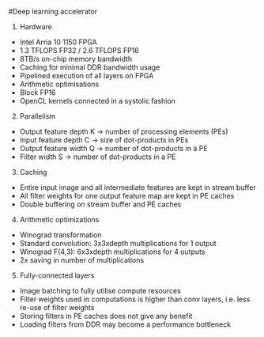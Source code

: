 #Deep learning accelerator

1. Hardware
- Intel Arria 10 1150 FPGA
- 1.3 TFLOPS FP32 / 2.6 TFLOPS FP16
- 8TB/s on-chip memory bandwidth
- Caching for minimal DDR bandwidth usage
- Pipelined execution of all layers on FPGA
- Arithmetic optimisations
- Block FP16
- OpenCL kernels connected in a systolic fashion

2. Parallelism
- Output feature depth K -> number of processing elements (PEs)
- Input feature depth C -> size of dot-products in PEs
- Output feature width Q -> number of dot-products in a PE
- Filter width S -> number of dot-products in a PE

3. Caching
- Entire input image and all intermediate features are kept in stream buffer
- All filter weights for one output feature map are kept in PE caches
- Double buffering on stream buffer and PE caches

4. Arithmetic optimizations
- Winograd transformation
- Standard convolution: 3x3xdepth multiplications for 1 output
- Winograd F(4,3): 6x3xdepth multiplications for 4 outputs
- 2x saving in number of multiplications

5. Fully-connected layers
- Image batching to fully utilise compute resources
- Filter weights used in computations is higher than conv layers, i.e. less re-use of filter weights
- Storing filters in PE caches does not give any benefit
- Loading filters from DDR may become a performance bottleneck
